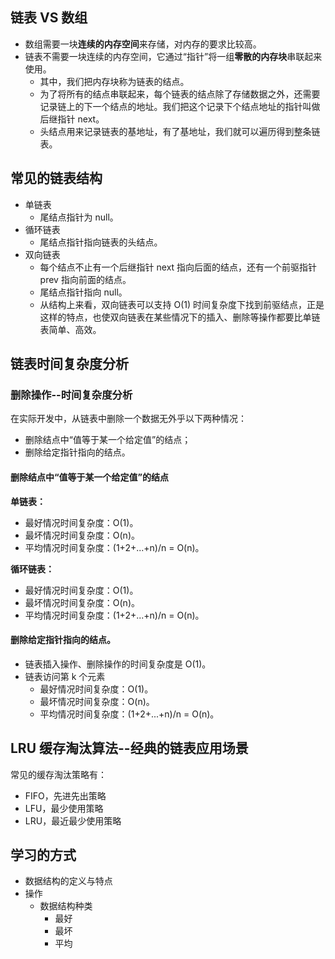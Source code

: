 ## 链表 VS 数组

* 数组需要一块**连续的内存空间**来存储，对内存的要求比较高。
* 链表不需要一块连续的内存空间，它通过“指针”将一组**零散的内存块**串联起来使用。
  * 其中，我们把内存块称为链表的结点。
  * 为了将所有的结点串联起来，每个链表的结点除了存储数据之外，还需要记录链上的下一个结点的地址。我们把这个记录下个结点地址的指针叫做后继指针 next。
  * 头结点用来记录链表的基地址，有了基地址，我们就可以遍历得到整条链表。

## 常见的链表结构

* 单链表
  * 尾结点指针为 null。
* 循环链表
  * 尾结点指针指向链表的头结点。
* 双向链表
  * 每个结点不止有一个后继指针 next 指向后面的结点，还有一个前驱指针 prev  指向前面的结点。
  * 尾结点指针指向 null。
  * 从结构上来看，双向链表可以支持 O(1) 时间复杂度下找到前驱结点，正是这样的特点，也使双向链表在某些情况下的插入、删除等操作都要比单链表简单、高效。

## 链表时间复杂度分析
### 删除操作--时间复杂度分析

在实际开发中，从链表中删除一个数据无外乎以下两种情况：

* 删除结点中“值等于某一个给定值”的结点；
* 删除给定指针指向的结点。

#### 删除结点中“值等于某一个给定值”的结点
**单链表：**

* 最好情况时间复杂度：O(1)。
* 最坏情况时间复杂度：O(n)。
* 平均情况时间复杂度：(1+2+...+n)/n = O(n)。

**循环链表：**

* 最好情况时间复杂度：O(1)。
* 最坏情况时间复杂度：O(n)。
* 平均情况时间复杂度：(1+2+...+n)/n = O(n)。


#### 删除给定指针指向的结点。

- 链表插入操作、删除操作的时间复杂度是 O(1)。
- 链表访问第 k 个元素
  - 最好情况时间复杂度：O(1)。
  - 最坏情况时间复杂度：O(n)。
  - 平均情况时间复杂度：(1+2+...+n)/n = O(n)。



## LRU 缓存淘汰算法--经典的链表应用场景

常见的缓存淘汰策略有：

* FIFO，先进先出策略
* LFU，最少使用策略
* LRU，最近最少使用策略

## 学习的方式

* 数据结构的定义与特点
* 操作
  * 数据结构种类
    * 最好
    * 最坏
    * 平均
